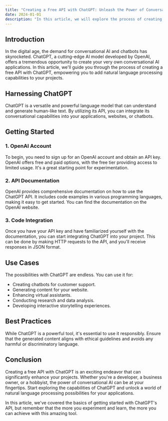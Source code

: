 ```yaml
---
title: "Creating a Free API with ChatGPT: Unleash the Power of Conversational AI"
date: 2024-01-01
description: "In this article, we will explore the process of creating a free API using ChatGPT, a powerful conversational AI model by OpenAI. Discover how to harness the capabilities of ChatGPT for your own applications and projects."
---
```


## Introduction

In the digital age, the demand for conversational AI and chatbots has skyrocketed. ChatGPT, a cutting-edge AI model developed by OpenAI, offers a tremendous opportunity to create your very own conversational AI applications. In this article, we'll guide you through the process of creating a free API with ChatGPT, empowering you to add natural language processing capabilities to your projects.

## Harnessing ChatGPT

ChatGPT is a versatile and powerful language model that can understand and generate human-like text. By utilizing its API, you can integrate its conversational capabilities into your applications, websites, or chatbots.

## Getting Started

### 1. OpenAI Account

To begin, you need to sign up for an OpenAI account and obtain an API key. OpenAI offers free and paid options, with the free tier providing access to limited usage. It's a great starting point for experimentation.

### 2. API Documentation

OpenAI provides comprehensive documentation on how to use the ChatGPT API. It includes code examples in various programming languages, making it easy to get started. You can find the documentation on the OpenAI website.

### 3. Code Integration

Once you have your API key and have familiarized yourself with the documentation, you can start integrating ChatGPT into your project. This can be done by making HTTP requests to the API, and you'll receive responses in JSON format.

## Use Cases

The possibilities with ChatGPT are endless. You can use it for:

- Creating chatbots for customer support.
- Generating content for your website.
- Enhancing virtual assistants.
- Conducting research and data analysis.
- Developing interactive storytelling experiences.

## Best Practices

While ChatGPT is a powerful tool, it's essential to use it responsibly. Ensure that the generated content aligns with ethical guidelines and avoids any harmful or discriminatory language.

## Conclusion

Creating a free API with ChatGPT is an exciting endeavor that can significantly enhance your projects. Whether you're a developer, a business owner, or a hobbyist, the power of conversational AI can be at your fingertips. Start exploring the capabilities of ChatGPT and unlock a world of natural language processing possibilities for your applications.

In this article, we've covered the basics of getting started with ChatGPT's API, but remember that the more you experiment and learn, the more you can achieve with this amazing tool.
